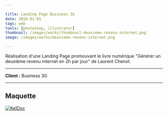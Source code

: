 ```yaml
---

title: Landing Page Business 3G
date: 2018-01-01
tags: web
tools: [photoshop, illustrator]
thumbnail: /images/works/thumbnail-deuxieme-revenu-internet.png
image: /images/works/deuxieme-revenu-internet.png

---
```


Réalisation d'une Landing Page promouvant le livre numérique "Générer un deuxième revenu internet en 2h par jour" de Laurent Chenot.

---

**Client :** Business 3G

---

## Maquette

[![KelDoc](/images/works/deuxieme-revenu-internet.png)](/images/works/deuxieme-revenu-internet.png)
